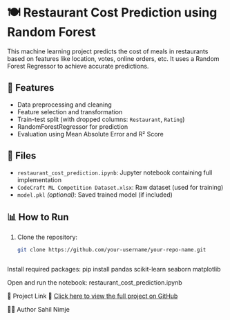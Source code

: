 # 🍽️ Restaurant Cost Prediction using Random Forest

This machine learning project predicts the cost of meals in restaurants based on features like location, votes, online orders, etc. It uses a Random Forest Regressor to achieve accurate predictions.

## 🚀 Features

- Data preprocessing and cleaning
- Feature selection and transformation
- Train-test split (with dropped columns: `Restaurant`, `Rating`)
- RandomForestRegressor for prediction
- Evaluation using Mean Absolute Error and R² Score

## 📁 Files

- `restaurant_cost_prediction.ipynb`: Jupyter notebook containing full implementation
- `CodeCraft ML Competition Dataset.xlsx`: Raw dataset (used for training)
- `model.pkl` *(optional)*: Saved trained model (if included)

## 📊 How to Run

1. Clone the repository:
   ```bash
   git clone https://github.com/your-username/your-repo-name.git



Install required packages:
pip install pandas scikit-learn seaborn matplotlib

Open and run the notebook:
restaurant_cost_prediction.ipynb

📌 Project Link
🔗 [Click here to view the full project on GitHub](https://github.com/106SahilNimje/ML_project3)


👨‍💻 Author
Sahil Nimje
